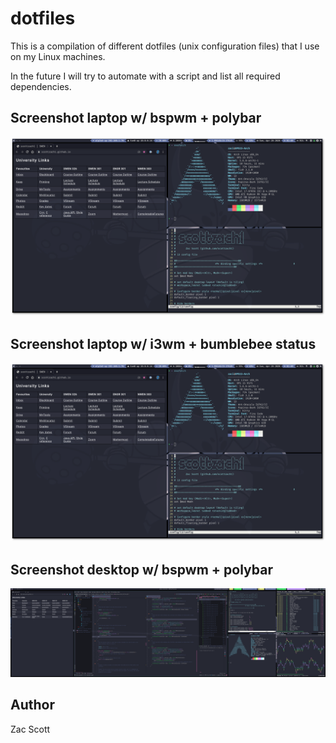 # dotfiles

This is a compilation of different dotfiles (unix configuration files) that I
use on my Linux machines.

In the future I will try to automate with a script and list all required dependencies.

## Screenshot laptop w/ bspwm + polybar

<p align="center">
<img src="https://raw.githubusercontent.com/scottzach1/dotfiles/master/laptop-i3wm.png">
</p>

## Screenshot laptop w/ i3wm + bumblebee status

<p align="center">
<img src="https://raw.githubusercontent.com/scottzach1/dotfiles/master/laptop-i3wm.png">
</p>

## Screenshot desktop w/ bspwm + polybar

<p align="center">
<img src="https://raw.githubusercontent.com/scottzach1/dotfiles/master/desktop-bspwm.png">
</p>

## Author

Zac Scott
